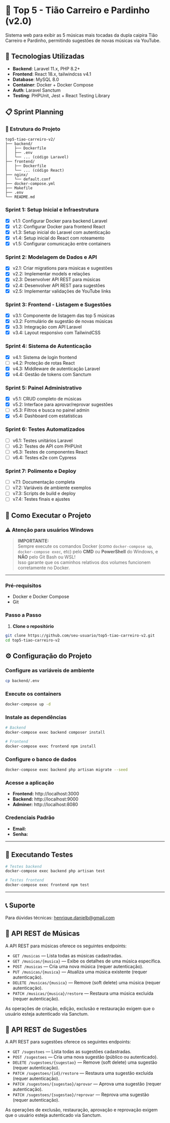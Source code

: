 # 🎵 Top 5 - Tião Carreiro e Pardinho (v2.0)

Sistema web para exibir as 5 músicas mais tocadas da dupla caipira Tião Carreiro
e Pardinho, permitindo sugestões de novas músicas via YouTube.

## 🚀 Tecnologias Utilizadas

- **Backend**: Laravel 11.x, PHP 8.2+
- **Frontend**: React 18.x, tailwindcss v4.1
- **Database**: MySQL 8.0
- **Container**: Docker + Docker Compose
- **Auth**: Laravel Sanctum
- **Testing**: PHPUnit, Jest + React Testing Library

## 📋 Sprint Planning

### 📁 Estrutura do Projeto

```
top5-tiao-carreiro-v2/
├── backend/
│   ├── Dockerfile
│   ├── .env
│   └── ... (código Laravel)
├── frontend/
│   ├── Dockerfile
│   └── ... (código React)
├── nginx/
│   └── default.conf
├── docker-compose.yml
├── Makefile
├── .env
└── README.md
```

### Sprint 1: Setup Inicial e Infraestrutura

- [x] v1.1: Configurar Docker para backend Laravel
- [x] v1.2: Configurar Docker para frontend React
- [x] v1.3: Setup inicial do Laravel com autenticação
- [x] v1.4: Setup inicial do React com roteamento
- [x] v1.5: Configurar comunicação entre containers

### Sprint 2: Modelagem de Dados e API

- [x] v2.1: Criar migrations para músicas e sugestões
- [x] v2.2: Implementar models e relações
- [x] v2.3: Desenvolver API REST para músicas
- [x] v2.4: Desenvolver API REST para sugestões
- [x] v2.5: Implementar validações de YouTube links

### Sprint 3: Frontend - Listagem e Sugestões

- [x] v3.1: Componente de listagem das top 5 músicas
- [x] v3.2: Formulário de sugestão de novas músicas
- [x] v3.3: Integração com API Laravel
- [x] v3.4: Layout responsivo com TailwindCSS

### Sprint 4: Sistema de Autenticação

- [x] v4.1: Sistema de login frontend
- [ ] v4.2: Proteção de rotas React
- [x] v4.3: Middleware de autenticação Laravel
- [x] v4.4: Gestão de tokens com Sanctum

### Sprint 5: Painel Administrativo

- [x] v5.1: CRUD completo de músicas
- [x] v5.2: Interface para aprovar/reprovar sugestões
- [ ] v5.3: Filtros e busca no painel admin
- [x] v5.4: Dashboard com estatísticas

### Sprint 6: Testes Automatizados

- [ ] v6.1: Testes unitários Laravel
- [ ] v6.2: Testes de API com PHPUnit
- [ ] v6.3: Testes de componentes React
- [ ] v6.4: Testes e2e com Cypress

### Sprint 7: Polimento e Deploy

- [ ] v7.1: Documentação completa
- [ ] v7.2: Variáveis de ambiente exemplos
- [ ] v7.3: Scripts de build e deploy
- [ ] v7.4: Testes finais e ajustes

## 🐳 Como Executar o Projeto

### ⚠️ Atenção para usuários Windows

> **IMPORTANTE:**  
> Sempre execute os comandos Docker (como `docker-compose up`,
> `docker-compose exec`, etc) pelo **CMD** ou **PowerShell** do Windows, e
> **NÃO** pelo Git Bash ou WSL!  
> Isso garante que os caminhos relativos dos volumes funcionem corretamente no
> Docker.

---

### Pré-requisitos

- Docker e Docker Compose
- Git

### Passo a Passo

1. **Clone o repositório**

```bash
git clone https://github.com/seu-usuario/top5-tiao-carreiro-v2.git
cd top5-tiao-carreiro-v2
```

## ⚙️ Configuração do Projeto

### Configure as variáveis de ambiente

```bash
cp backend/.env
```

### Execute os containers

```bash
docker-compose up -d
```

### Instale as dependências

```bash
# Backend
docker-compose exec backend composer install

# Frontend
docker-compose exec frontend npm install
```

### Configure o banco de dados

```bash
docker-compose exec backend php artisan migrate --seed
```

### Acesse a aplicação

- **Frontend:** http://localhost:3000
- **Backend:** http://localhost:9000
- **Adminer:** http://localhost:8080

### Credenciais Padrão

- **Email:**
- **Senha:**

---

## 🧪 Executando Testes

```bash
# Testes backend
docker-compose exec backend php artisan test

# Testes frontend
docker-compose exec frontend npm test
```

---

## 📞 Suporte

Para dúvidas técnicas: henrique.danielb@gmail.com

## 📡 API REST de Músicas

A API REST para músicas oferece os seguintes endpoints:

- `GET /musicas` — Lista todas as músicas cadastradas.
- `GET /musicas/{musica}` — Exibe os detalhes de uma música específica.
- `POST /musicas` — Cria uma nova música (requer autenticação).
- `PUT /musicas/{musica}` — Atualiza uma música existente (requer autenticação).
- `DELETE /musicas/{musica}` — Remove (soft delete) uma música (requer
  autenticação).
- `PATCH /musicas/{musica}/restore` — Restaura uma música excluída (requer
  autenticação).

As operações de criação, edição, exclusão e restauração exigem que o usuário
esteja autenticado via Sanctum.

## 📡 API REST de Sugestões

A API REST para sugestões oferece os seguintes endpoints:

- `GET /sugestoes` — Lista todas as sugestões cadastradas.
- `POST /sugestoes` — Cria uma nova sugestão (público ou autenticado).
- `DELETE /sugestoes/{sugestao}` — Remove (soft delete) uma sugestão (requer
  autenticação).
- `PATCH /sugestoes/{id}/restore` — Restaura uma sugestão excluída (requer
  autenticação).
- `PATCH /sugestoes/{sugestao}/aprovar` — Aprova uma sugestão (requer
  autenticação).
- `PATCH /sugestoes/{sugestao}/reprovar` — Reprova uma sugestão (requer
  autenticação).

As operações de exclusão, restauração, aprovação e reprovação exigem que o
usuário esteja autenticado via Sanctum.
